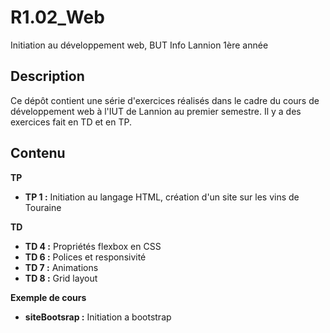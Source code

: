 # R1.02_Web

Initiation au développement web, BUT Info Lannion 1ère année 

## Description

Ce dépôt contient une série d'exercices réalisés dans le cadre du cours de développement web à l'IUT de Lannion au premier semestre.
Il y a des exercices fait en TD et en TP.

## Contenu
**TP**
- **TP 1 :** Initiation au langage HTML, création d'un site sur les vins de Touraine

**TD**
- **TD 4 :** Propriétés flexbox en CSS
- **TD 6 :** Polices et responsivité
- **TD 7 :** Animations
- **TD 8 :** Grid layout

**Exemple de cours**
- **siteBootsrap :** Initiation a bootstrap
